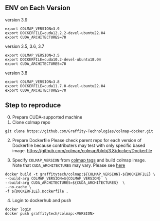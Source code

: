 ## ENV on Each Version

version 3.9
```
export COLMAP_VERSION=3.9
export DOCKERFILE=cuda12.2.2-devel-ubuntu22.04
export CUDA_ARCHITECTURES=70
```

version 3.5, 3.6, 3.7
```
export COLMAP_VERSION=3.5
export DOCKERFILE=cuda10.2-devel-ubuntu18.04
export CUDA_ARCHITECTURES=70
```

version 3.8
```
export COLMAP_VERSION=3.8
export DOCKERFILE=cuda11.7.0-devel-ubuntu22.04
export CUDA_ARCHITECTURES=70
```

## Step to reproduce

0. Prepare CUDA-supported machine
1. Clone colmap repo
```
git clone https://github.com/Graffity-Technologies/colmap-docker.git
```
2. Prepare Dockerfile
Please check parent repo for each version of Dockerfile because contributers may test with only specific based image.
https://github.com/colmap/colmap/blob/3.8/docker/Dockerfile

3. Specify `COLMAP_VERSION` from [colmap tags](https://github.com/colmap/colmap/tags) and build colmap image. <br/>
Note that `CUDA_ARCHITECTURES` may vary. Please see [here](https://github.com/colmap/colmap/issues/1822) <br/>
```
docker build -t graffitytech/colmap:${COLMAP_VERSION}-${DOCKERFILE} \
--build-arg COLMAP_VERSION=${COLMAP_VERSION}  \
--build-arg CUDA_ARCHITECTURES=${CUDA_ARCHITECTURES}  \
--no-cache \
-f ${DOCKERFILE}.Dockerfile .
```

4. Login to dockerhub and push
```
docker login
docker push graffitytech/colmap:<VERSION>
```
